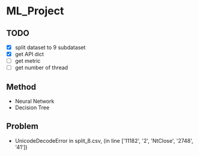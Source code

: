# ML_Project
## TODO
- [x] split dataset to 9 subdataset
- [x] get API dict
- [ ] get metric
- [ ] get number of thread

## Method 
- Neural Network
- Decision Tree
## Problem
- UnicodeDecodeError in split_8.csv, (in line \['11182', '2', 'NtClose', '2748', '41'\])
